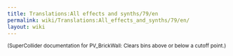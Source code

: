 ```yaml
---
title: Translations:All effects and synths/79/en
permalink: wiki/Translations:All_effects_and_synths/79/en/
layout: wiki
---
```


<small>(SuperCollider documentation for PV_BrickWall: Clears bins above
or below a cutoff point.)</small>
